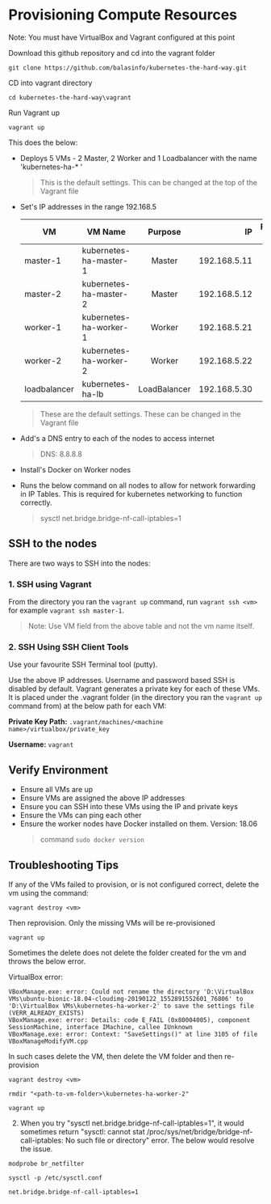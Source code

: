 # Provisioning Compute Resources

Note: You must have VirtualBox and Vagrant configured at this point

Download this github repository and cd into the vagrant folder

`git clone https://github.com/balasinfo/kubernetes-the-hard-way.git`

CD into vagrant directory

`cd kubernetes-the-hard-way\vagrant`

Run Vagrant up

`vagrant up`


This does the below:

- Deploys 5 VMs - 2 Master, 2 Worker and 1 Loadbalancer with the name 'kubernetes-ha-* '
    > This is the default settings. This can be changed at the top of the Vagrant file

- Set's IP addresses in the range 192.168.5

    | VM            |  VM Name               | Purpose       | IP           | Forwarded Port   |
    | ------------  | ---------------------- |:-------------:| ------------:| ----------------:|
    | master-1      | kubernetes-ha-master-1 | Master        | 192.168.5.11 |     2711         |
    | master-2      | kubernetes-ha-master-2 | Master        | 192.168.5.12 |     2712         |
    | worker-1      | kubernetes-ha-worker-1 | Worker        | 192.168.5.21 |     2721         |
    | worker-2      | kubernetes-ha-worker-2 | Worker        | 192.168.5.22 |     2722         |
    | loadbalancer  | kubernetes-ha-lb       | LoadBalancer  | 192.168.5.30 |     2730         |

    > These are the default settings. These can be changed in the Vagrant file

- Add's a DNS entry to each of the nodes to access internet
    > DNS: 8.8.8.8

- Install's Docker on Worker nodes
- Runs the below command on all nodes to allow for network forwarding in IP Tables.
  This is required for kubernetes networking to function correctly.
    > sysctl net.bridge.bridge-nf-call-iptables=1


## SSH to the nodes

There are two ways to SSH into the nodes:

### 1. SSH using Vagrant

  From the directory you ran the `vagrant up` command, run `vagrant ssh <vm>` for example `vagrant ssh master-1`.
  > Note: Use VM field from the above table and not the vm name itself.

### 2. SSH Using SSH Client Tools

Use your favourite SSH Terminal tool (putty).

Use the above IP addresses. Username and password based SSH is disabled by default.
Vagrant generates a private key for each of these VMs. It is placed under the .vagrant folder (in the directory you ran the `vagrant up` command from) at the below path for each VM:

**Private Key Path:** `.vagrant/machines/<machine name>/virtualbox/private_key`

**Username:** `vagrant`


## Verify Environment

- Ensure all VMs are up
- Ensure VMs are assigned the above IP addresses
- Ensure you can SSH into these VMs using the IP and private keys
- Ensure the VMs can ping each other
- Ensure the worker nodes have Docker installed on them. Version: 18.06
  > command `sudo docker version`

## Troubleshooting Tips

If any of the VMs failed to provision, or is not configured correct, delete the vm using the command:

`vagrant destroy <vm>`

Then reprovision. Only the missing VMs will be re-provisioned

`vagrant up`


Sometimes the delete does not delete the folder created for the vm and throws the below error.

VirtualBox error:

    VBoxManage.exe: error: Could not rename the directory 'D:\VirtualBox VMs\ubuntu-bionic-18.04-cloudimg-20190122_1552891552601_76806' to 'D:\VirtualBox VMs\kubernetes-ha-worker-2' to save the settings file (VERR_ALREADY_EXISTS)
    VBoxManage.exe: error: Details: code E_FAIL (0x80004005), component SessionMachine, interface IMachine, callee IUnknown
    VBoxManage.exe: error: Context: "SaveSettings()" at line 3105 of file VBoxManageModifyVM.cpp

In such cases delete the VM, then delete the VM folder and then re-provision

`vagrant destroy <vm>`

`rmdir "<path-to-vm-folder>\kubernetes-ha-worker-2"`

`vagrant up`

2. When you try "sysctl net.bridge.bridge-nf-call-iptables=1", it would sometimes return "sysctl: cannot stat /proc/sys/net/bridge/bridge-nf-call-iptables: No such file or directory" error. The below would resolve the issue.

`modprobe br_netfilter`

`sysctl -p /etc/sysctl.conf`

`net.bridge.bridge-nf-call-iptables=1`